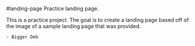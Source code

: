 #landing-page
Practice landing page.

This is a practice project. The goal is to create a landing page based off of the image of a sample landing page that was provided.

    - Bigger Deb
